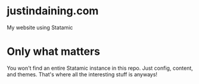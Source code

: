 # justindaining.com
My website using Statamic

# Only what matters
You won't find an entire Statamic instance in this repo. Just config, content, and themes. That's where all the interesting stuff is anyways!
